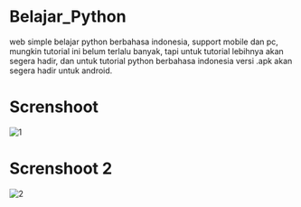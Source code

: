 # Belajar_Python


web simple belajar python berbahasa indonesia, support mobile dan pc, mungkin tutorial ini belum terlalu banyak, tapi untuk tutorial lebihnya akan segera hadir, dan untuk tutorial python berbahasa indonesia versi .apk akan segera hadir untuk android.

# Screnshoot
![1](https://github.com/Ranginang67/Belajar_Python/blob/master/ex/example.png)


# Screnshoot 2
![2](https://github.com/Ranginang67/Belajar_Python/blob/master/ex/example2.png)
